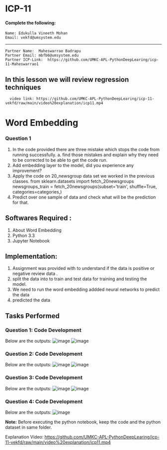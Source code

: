 # ICP-11

#### Complete the following:
```
Name: Edukulla Vineeth Mohan
Email: vekfd@umsystem.edu
```
---
```
Partner Name:  Maheswarrao Badrapu
Partner Email: mbfb6@umsystem.edu
Partner ICP-Link:  https://github.com/UMKC-APL-PythonDeepLearing/icp-11-Maheswarrao1
```

##  In this lesson we will review regression techniques

      video link: https://github.com/UMKC-APL-PythonDeepLearing/icp-11-vekfd/raw/main/video%20explanation/icp11.mp4
      
# Word Embedding
### **Question 1**
1. In the code provided there are three mistake which stops the code from running successfully.
a. find those mistakes and explain why they need to be corrected to be able to get the code run.
2. Add embedding layer to the model, did you experience any improvement?
3. Apply the code on 20_newsgroup data set we worked in the previous classes.
from sklearn.datasets import fetch_20newsgroups
newsgroups_train = fetch_20newsgroups(subset='train', shuffle=True, 
categories=categories,)
4. Predict over one sample of data and check what will be the prediction for that.
## Softwares Required :
1. About Word Embedding
2. Python 3.3
3. Jupyter Notebook

## Implementation:
1. Assignment was provided with to understand if the data is positive or negative review data .
2. split the data into to train and test data for training and testing the model.
3. We need to run the word embedding addded neural networks to predict the data
4. predicted the data


## Tasks Performed

### **Question 1: Code Development**

Below are the outputs:
![image](https://user-images.githubusercontent.com/78897209/143766837-9956cc36-af9b-4d08-ac99-f59cbe189e59.png)
![image](https://user-images.githubusercontent.com/78897209/143766860-df97106e-e149-4199-b3c8-18d05d67e787.png)

### **Question 2: Code Development**


Below are the outputs:
![image](https://user-images.githubusercontent.com/78897209/143766886-83effae1-889e-42e1-b611-fbd1eedcec39.png)
![image](https://user-images.githubusercontent.com/78897209/143766892-a1c75a3f-ec3b-49fe-b60e-62647ebcee11.png)

### **Question 3: Code Development**


Below are the outputs:
![image](https://user-images.githubusercontent.com/78897209/143766914-0f0c95c3-1822-4770-aec0-849b0074dfbc.png)
![image](https://user-images.githubusercontent.com/78897209/143766930-a0df98c2-7941-42d0-9534-001c7b80dea2.png)

### **Question 4: Code Development**


Below are the outputs:
![image](https://user-images.githubusercontent.com/78897209/143766960-91059053-dae5-42ef-8c0a-5995b680a8bb.png)

**Note:** 
Before executing the python notebook, keep the code and the python dataset in same folder.

Explanation Video:
https://github.com/UMKC-APL-PythonDeepLearing/icp-11-vekfd/raw/main/video%20explanation/icp11.mp4
